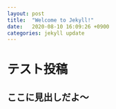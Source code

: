 ```yaml
---
layout: post
title:  "Welcome to Jekyll!"
date:   2020-08-10 16:09:26 +0900
categories: jekyll update
---
```


# テスト投稿
## ここに見出しだよ～
